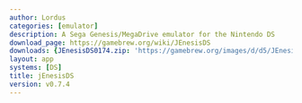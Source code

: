 ```yaml
---
author: Lordus
categories: [emulator]
description: A Sega Genesis/MegaDrive emulator for the Nintendo DS
download_page: https://gamebrew.org/wiki/JEnesisDS
downloads: {JEnesisDS0174.zip: 'https://gamebrew.org/images/d/d5/JEnesisDS0174.zip'}
layout: app
systems: [DS]
title: jEnesisDS
version: v0.7.4
---
```

